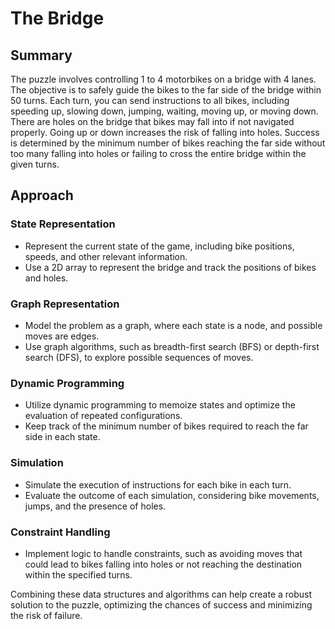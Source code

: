 # The Bridge

## Summary

The puzzle involves controlling 1 to 4 motorbikes on a bridge with 4 lanes. The objective is to safely guide the bikes to the far side of the bridge within 50 turns. Each turn, you can send instructions to all bikes, including speeding up, slowing down, jumping, waiting, moving up, or moving down. There are holes on the bridge that bikes may fall into if not navigated properly. Going up or down increases the risk of falling into holes. Success is determined by the minimum number of bikes reaching the far side without too many falling into holes or failing to cross the entire bridge within the given turns.

## Approach

### State Representation
- Represent the current state of the game, including bike positions, speeds, and other relevant information.
- Use a 2D array to represent the bridge and track the positions of bikes and holes.

### Graph Representation
- Model the problem as a graph, where each state is a node, and possible moves are edges.
- Use graph algorithms, such as breadth-first search (BFS) or depth-first search (DFS), to explore possible sequences of moves.

### Dynamic Programming
- Utilize dynamic programming to memoize states and optimize the evaluation of repeated configurations.
- Keep track of the minimum number of bikes required to reach the far side in each state.

### Simulation
- Simulate the execution of instructions for each bike in each turn.
- Evaluate the outcome of each simulation, considering bike movements, jumps, and the presence of holes.

### Constraint Handling
- Implement logic to handle constraints, such as avoiding moves that could lead to bikes falling into holes or not reaching the destination within the specified turns.

Combining these data structures and algorithms can help create a robust solution to the puzzle, optimizing the chances of success and minimizing the risk of failure.
